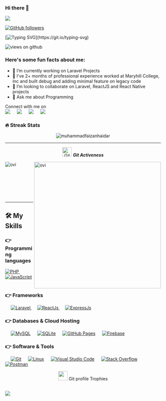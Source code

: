 


### Hi there 👋

<img src="https://profile-counter.glitch.me/imdevry/count.svg">

[![GitHub followers](https://img.shields.io/github/followers/imdevry.svg?style=social&label=Followers)](https://github.com/imdevry?tab=followers)

[![Typing SVG](https://readme-typing-svg.herokuapp.com?font=Architects+Daughter&color=7AF79A&size=30&lines=Hey!+It's+Rayan!;I'm+a+Javascript+Developer...;I'm+also+PHP+Developer;And+I'm+a+proud+Filipino!)](https://git.io/typing-svg)

<img src="https://komarev.com/ghpvc/?username=imdevry&label=Views&color=brightgreen&style=flat-square" alt="views on github" />

<h3> Here's some fun facts about me: </h3>

- 🔭 I’m currently working on Laravel Projects
- 🌱 I've 2+ months of professional experience worked at Maryhill College, Inc and built debug and adding minimal feature on legacy code
- 👯 I’m looking to collaborate on Laravel, ReactJS and React Native projects
- 💬 Ask me about Programming

<p>Connect with me on
<br>	
<a target="_blank" href="https://www.linkedin.com/in/imdevry/"><img src="https://img.shields.io/badge/-LinkedIn-0077B5?style=for-the-badge&logo=Linkedin&logoColor=white"></img></a>
&emsp;
<a target="_blank" href="mailto:official@reynaldorayan.dev"
><img src="https://img.shields.io/badge/-Gmail-D14836?style=for-the-badge&logo=Gmail&logoColor=white"></img></a>
&emsp;
<a target="_blank" href="https://twitter.com/imdevry"><img src="https://img.shields.io/badge/-Twitter-1DA1F2?style=for-the-badge&logo=Twitter&logoColor=white"></img></a>
&emsp;
<a target="_blank" href="https://reynaldorayan.dev"><img src="https://img.shields.io/badge/Portfolio-12100E?style=for-the-badge&logo=web&logoColor=white"></img></a>


<br>

### 🔥 Streak Stats
<p align="center"><img src="https://github-readme-stats.vercel.app/api?username=imdevry&theme=gruvbox" alt="muhammadfaizanhaidar"  /></p>

<hr>
<p align="center">
 <img src="https://media.giphy.com/media/W5eoZHPpUx9sapR0eu/giphy.gif" width="30px" alt="Git"/>&nbsp;<i><b>Git Activeness</b></i></p>
 
<p><img align="left" src="https://github-readme-stats.vercel.app/api/top-langs?username=imdevry&show_icons=true&locale=en&layout=compact&theme=gruvbox" alt="ovi" /></p>
<p>&nbsp;<img align="right" src="https://github-readme-stats.vercel.app/api?username=imdevry&show_icons=true&locale=en&theme=gruvbox" alt="ovi" width="410" /></p>
<br><br><br><br><br>

<hr>

## 🛠️ My Skills

### 👉 Programming languages

<p align="left"> 
  <a href="https://pho.net/">
    <img alt="PHP" src="https://img.shields.io/badge/PHP-0175C2?style=for-the-badge&logo=php&logoColor=white"/>
  </a>
&emsp;
<a href="https://nodejs.org/">
    <img alt="JavaScript" src="https://img.shields.io/badge/Javascript-FFD43B?style=for-the-badge&logo=javascript&logoColor=darkgreen"/>
  </a>
  &emsp;
</p>

### 👉 Frameworks
<p align="left"> 
&emsp;
  <a href="https://flutter.dev/" target="_blank"> 
     <img alt="Laravel" src="https://img.shields.io/badge/Laravel-D00000?style=for-the-badge&logo=laravel&logoColor=white">
   </a>
  &emsp;
  <a href="https://reactjs.org/" target="_blank">
    <img alt="ReactJs" src="https://img.shields.io/badge/React-0078D4?style=for-the-badge&logo=react&logoColor=white">
  </a> 
  &emsp;
  <a href="https://expressjs.com/" target="_blank">
    <img alt="ExpressJs" src="https://img.shields.io/badge/Express-00000F?style=for-the-badge&logo=express&logoColor=white">
  </a> 
</p>

### 👉 Databases & Cloud Hosting
<p align="left">
  &emsp;
    <a href="https://www.mysql.com/"><img alt="MySQL" src="https://img.shields.io/badge/MySQL-00000F?style=for-the-badge&logo=mysql&logoColor=white"></a>
  &emsp;
    <a href="https://www.sqlite.org/"><img alt="SQLite" src ="https://img.shields.io/badge/SQLite-07405E?style=for-the-badge&logo=sqlite&logoColor=white"/></a>
  &emsp;
    <a href="https://www.github.com"><img alt="GitHub Pages" src="https://img.shields.io/badge/GitHub-100000?style=for-the-badge&logo=github&logoColor=white"></a>
  &emsp;
<a href="https://firebase.google.com/"><img alt="Firebase" src ="https://img.shields.io/badge/firebase-ffca28?style=for-the-badge&logo=firebase&logoColor=black"></a>
 </p>

 ### 👉 Software & Tools
 
<p>
  &emsp;
    <a href="#"><img alt="Git" src="https://img.shields.io/badge/Git-F05032?style=for-the-badge&logo=git&logoColor=white"></a>
  &emsp;
    <a href="#"><img alt="Linux" src="https://img.shields.io/badge/Linux-FCC624?style=for-the-badge&logo=linux&logoColor=black"></a>
  &emsp;
    <a href="#"><img alt="Visual Studio Code" src="https://img.shields.io/badge/Visual_Studio_Code-0078D4?style=for-the-badge&logo=visual%20studio%20code&logoColor=white"></a>
  &emsp;
    <a href="#"><img alt="Stack Overflow" src="https://img.shields.io/badge/Stack_Overflow-FE7A16?style=for-the-badge&logo=stack-overflow&logoColor=white"></a>
    &emsp;
    <a href="#"><img alt="Postman" src="https://img.shields.io/badge/Postman-FF6C37?style=for-the-badge&logo=Postman&logoColor=white"></a>
     &emsp;
    &emsp;
</p>
<p align="center"><img src="https://media.giphy.com/media/QaMcXSekUWx7aogAUr/giphy.gif" width="30" />&nbsp;Git profile Trophies</p><br>
<img src="https://github-profile-trophy.vercel.app/?username=imdevry&theme=gruvbox" />
